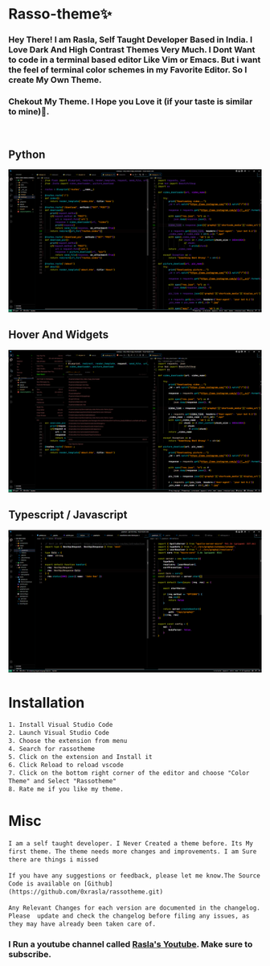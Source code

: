 # Rasso-theme✨

### Hey There! I am Rasla, Self Taught Developer Based in India. I Love Dark And High Contrast Themes Very Much. I Dont Want to code in a terminal based editor Like Vim or Emacs. But i want the feel of terminal color schemes in my Favorite Editor. So I create My Own Theme.

### Chekout My Theme. I Hope you Love it (if your taste is similar to mine)🫠.

<br/>

## Python

<img src="./img/1.png">

## Hover And Widgets

<img src="./img/2.png">

## Typescript / Javascript

<img src="./img/3.png">

# Installation

    1. Install Visual Studio Code
    2. Launch Visual Studio Code
    3. Choose the extension from menu
    4. Search for rassotheme
    5. Click on the extension and Install it
    6. Click Reload to reload vscode
    7. Click on the bottom right corner of the editor and choose "Color Theme" and Select "Rassotheme"
    8. Rate me if you like my theme.

# Misc

    I am a self taught developer. I Never Created a theme before. Its My first theme. The theme needs more changes and improvements. I am Sure there are things i missed

    If you have any suggestions or feedback, please let me know.The Source Code is available on [Github](https://github.com/0xrasla/rassotheme.git)

    Any Relevant Changes for each version are documented in the changelog.
    Please  update and check the changelog before filing any issues, as they may have already been taken care of.

### I Run a youtube channel called [Rasla's Youtube](https://www.youtube.com/c/Codingwithrasla). Make sure to subscribe.
